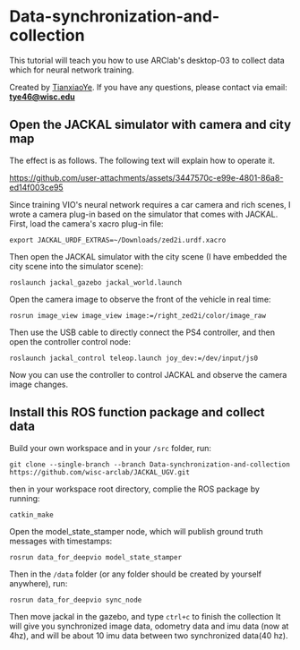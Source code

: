 # Data-synchronization-and-collection
This tutorial will teach you how to use ARClab's desktop-03 to collect data which for neural network training. 

Created by [TianxiaoYe](https://github.com/fuwafuwaboom). If you have any questions, please contact via email: **tye46@wisc.edu**

## Open the JACKAL simulator with camera and city map
The effect is as follows. The following text will explain how to operate it.

https://github.com/user-attachments/assets/3447570c-e99e-4801-86a8-ed14f003ce95

Since training VIO's neural network requires a car camera and rich scenes, I wrote a camera plug-in based on the simulator that comes with JACKAL. First, load the camera's xacro plug-in file:
```
export JACKAL_URDF_EXTRAS=~/Downloads/zed2i.urdf.xacro
```
Then open the JACKAL simulator with the city scene (I have embedded the city scene into the simulator scene):
```
roslaunch jackal_gazebo jackal_world.launch
```
Open the camera image to observe the front of the vehicle in real time: 
```
rosrun image_view image_view image:=/right_zed2i/color/image_raw
```
Then use the USB cable to directly connect the PS4 controller, and then open the controller control node:
```
roslaunch jackal_control teleop.launch joy_dev:=/dev/input/js0
```
Now you can use the controller to control JACKAL and observe the camera image changes.

## Install this ROS function package and collect data
Build your own workspace and in your `/src` folder, run:

```
git clone --single-branch --branch Data-synchronization-and-collection https://github.com/wisc-arclab/JACKAL_UGV.git
```
then in your workspace root directory, complie the ROS package by running:
```
catkin_make
```

Open the model_state_stamper node, which will publish ground truth messages with timestamps:
```
rosrun data_for_deepvio model_state_stamper
```

Then in the `/data` folder (or any folder should be created by yourself anywhere), run:

```
rosrun data_for_deepvio sync_node
```
Then move jackal in the gazebo, and type `ctrl+c` to finish the collection
It will give you synchronized image data, odometry data and imu data (now at 4hz), and will be about 10 imu data between two synchronized data(40 hz).
